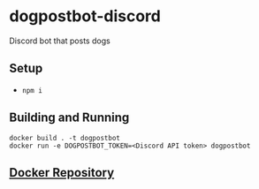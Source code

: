 # dogpostbot-discord
Discord bot that posts dogs

## Setup
- `npm i`

## Building and Running
```
docker build . -t dogpostbot
docker run -e DOGPOSTBOT_TOKEN=<Discord API token> dogpostbot
```

## [Docker Repository](https://hub.docker.com/r/jonnypugh/dogpostbot)
